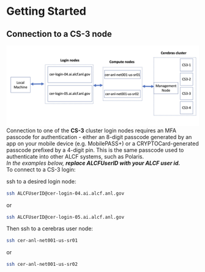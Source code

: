 <!---# Connecting to a CS-3 node--->
# Getting Started

## Connection to a CS-3 node

<!---These instructions presume that you have completed steps 1 and 2 on ALCFs
<a href="https://www.alcf.anl.gov/support-center/get-started">Get Started - Follow these steps to get your research project up and running on ALCF computing resources</a>--->

![Cerebras Wafer-Scale Cluster connection diagram](files/CS3-anl-cluster.png)
Connection to one of the **CS-3** cluster login nodes requires an MFA passcode for authentication - either an 8-digit passcode generated by an app on your mobile device (e.g. MobilePASS+) or a CRYPTOCard-generated passcode prefixed by a 4-digit pin. This is the same passcode used to authenticate into other ALCF systems, such as Polaris.<br>
*In the examples below, <strong>replace ALCFUserID with your ALCF user id.</strong>*<br>
To connect to a CS-3 login:<br>

ssh to a desired login node:
```bash
ssh ALCFUserID@cer-login-04.ai.alcf.anl.gov
```
or
```bash
ssh ALCFUserID@cer-login-05.ai.alcf.anl.gov
```

Then ssh to a cerebras user node:
```bash
ssh cer-anl-net001-us-sr01
```
or
```bash
ssh cer-anl-net001-us-sr02
```

